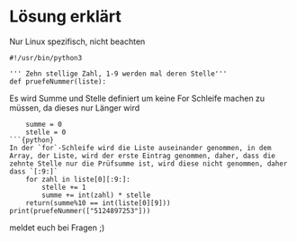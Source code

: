 # Lösung erklärt
Nur Linux spezifisch, nicht beachten
```
#!/usr/bin/python3
```
```
''' Zehn stellige Zahl, 1-9 werden mal deren Stelle'''
def pruefeNummer(liste):
```
Es wird Summe und Stelle definiert um keine For Schleife machen zu müssen, da dieses nur Länger wird
```
    summe = 0
    stelle = 0
```{python}
In der `for`-Schleife wird die Liste auseinander genommen, in dem Array, der Liste, wird der erste Eintrag genommen, daher, dass die zehnte Stelle nur die Prüfsumme ist, wird diese nicht genommen, daher dass `[:9:]`
    for zahl in liste[0][:9:]:
        stelle += 1
        summe += int(zahl) * stelle
    return(summe%10 == int(liste[0][9]))
print(pruefeNummer(["5124897253"]))
```
meldet euch bei Fragen ;)
